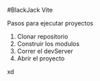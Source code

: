 #BlackJack Vite

Pasos para ejecutar proyectos

1. Clonar repositorio
2. Construir los modulos
3. Correr el devServer
4. Abrir el proyecto

xd